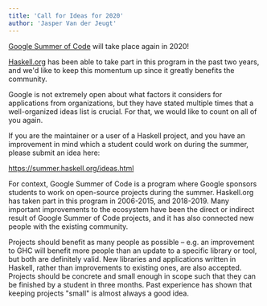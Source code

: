 ```yaml
---
title: 'Call for Ideas for 2020'
author: 'Jasper Van der Jeugt'
---
```


[Google Summer of Code] will take place again in 2020!

[Haskell.org] has been able to take part in this program in the past two years,
and we'd like to keep this momentum up since it greatly benefits the community.

Google is not extremely open about what factors it considers for applications
from organizations, but they have stated multiple times that a well-organized
ideas list is crucial.  For that, we would like to count on all of you again.

If you are the maintainer or a user of a Haskell project, and you have an
improvement in mind which a student could work on during the summer, please
submit an idea here:

<https://summer.haskell.org/ideas.html>

For context, Google Summer of Code is a program where Google sponsors students
to work on open-source projects during the summer.  Haskell.org has taken part
in this program in 2006-2015, and 2018-2019.  Many important improvements to
the ecosystem have been the direct or indirect result of Google Summer of Code
projects, and it has also connected new people with the existing community.

Projects should benefit as many people as possible – e.g. an improvement to GHC
will benefit more people than an update to a specific library or tool, but both
are definitely valid.  New libraries and applications written in Haskell, rather
than improvements to existing ones, are also accepted.  Projects should be
concrete and small enough in scope such that they can be finished by a student
in three months.  Past experience has shown that keeping projects "small" is
almost always a good idea.

[Google Summer of Code]: https://summerofcode.withgoogle.com/
[Haskell.org]: https://haskell.org
